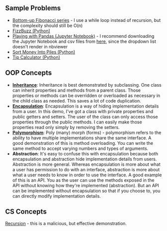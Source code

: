 ## Sample Problems
* [Bottom-up Fibonacci series](https://github.com/SLAldridge/SAldridge/blob/main/Sample_Problems/not_quite_dynamic_fib.py) - I use a while loop instead of recursion, but the complexity should still be O(n)
* [FizzBuzz (Python)](https://github.com/SLAldridge/SAldridge/blob/main/Sample_Problems/FizzBuzz.py)
* [Playing with Pandas (Jupyter Notebook)](https://nbviewer.jupyter.org/github/SLAldridge/Pandas_Projects/blob/main/playing_with_pandas/Playing_with_Pandas.ipynb) - I recommend downloading the Jupyter Notebook and csv files from [here](https://github.com/SLAldridge/Pandas_Projects), since the dropdown list doesn't render in nbviewer
* [Sort Money Into Piles (Python)](https://github.com/SLAldridge/SAldridge/blob/main/Sample_Problems/Money_Piles.py)
* [Tip Calculator (Python)](https://github.com/SLAldridge/SAldridge/blob/main/Sample_Problems/tip_calculator.py)

## OOP Concepts
* [**Inheritance**](https://github.com/SLAldridge/SAldridge/blob/main/OOP_Concepts/inheritance.py): Inheritance is best demonstrated by subclassing. One class can inherit properties and methods from a parent class. Those properties or methods can be overridden or overloaded as necessary in the child class as needed. This saves a lot of code duplication. 
* [**Encapsulation**](https://github.com/SLAldridge/SAldridge/blob/main/OOP_Concepts/encapsulation.java): Encapsulation is a way of hiding implementation details from a user. In this demo, I've got a class with private properties and public getters and setters. The user of the class can only access those properties through the public methods. I can easily make those properties read only simply by removing the setters. 
* [**Polymorphism**](https://github.com/SLAldridge/SAldridge/blob/main/OOP_Concepts/polymorphism.java): Poly (many) morph (forms) - polymorphism refers to the ability to have multiple implementations share the same interface. A good demonstration of this is method overloading. You can write the same method to accept varying numbers and types of arguments. 
* **Abstraction**: It's easy to confuse this with encapsulation because both encapsulation and abstraction hide implementation details from users. Abstraction is more general. Whereas encapsulation is more about what a user has permission to do with an interface, abstraction is more about what a user needs to know in order to use the interface. A good example of this is an API. You as the user can use the methods exposed in the API without knowing how they're implemented (abstraction). But an API can be implemented without encapsulation so that if you choose to, you can directly modify implementation details.

## CS Concepts
[Recursion](https://github.com/SLAldridge/SAldridge/blob/main/CS_Concepts/recursion..py) - this is a malicious, but effective demonstration. 
